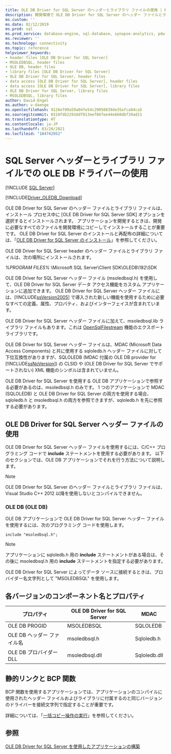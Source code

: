 ```yaml
---
title: OLE DB Driver for SQL Server のヘッダーとライブラリ ファイルの使用 | Microsoft Docs
description: 開発環境で OLE DB Driver for SQL Server のヘッダー ファイルとライブラリ ファイルを使用する方法について説明します。
ms.custom: ''
ms.date: 02/12/2019
ms.prod: sql
ms.prod_service: database-engine, sql-database, synapse-analytics, pdw
ms.reviewer: ''
ms.technology: connectivity
ms.topic: reference
helpviewer_keywords:
- header files [OLE DB Driver for SQL Server]
- MSOLEDBSQL, header files
- OLE DB, header files
- library files [OLE DB Driver for SQL Server]
- OLE DB Driver for SQL Server, header files
- data access [OLE DB Driver for SQL Server], header files
- data access [OLE DB Driver for SQL Server], library files
- OLE DB Driver for SQL Server, library files
- MSOLEDBSQL, library files
author: David-Engel
ms.author: v-daenge
ms.openlocfilehash: 9126ef09a59a04fe54c29050839de35afca84ca5
ms.sourcegitcommit: 0310fdb22916df013eef86fee44e660dbf39ad21
ms.translationtype: HT
ms.contentlocale: ja-JP
ms.lasthandoff: 03/20/2021
ms.locfileid: "104742952"
---
```

# <a name="using-the-ole-db-driver-for-sql-server-header-and-library-files"></a>SQL Server ヘッダーとライブラリ ファイルでの OLE DB ドライバーの使用
[!INCLUDE [SQL Server](../../../includes/applies-to-version/sql-asdb-asdbmi-asa-pdw.md)]

[!INCLUDE[Driver_OLEDB_Download](../../../includes/driver_oledb_download.md)]

  OLE DB Driver for SQL Server のヘッダー ファイルとライブラリ ファイルは、インストール プロセス中に [OLE DB Driver for SQL Server SDK] オプションを選択するとインストールされます。 アプリケーションを開発するときは、開発に必要なすべてのファイルを開発環境にコピーしてインストールすることが重要です。 OLE DB Driver for SQL Server のインストールと再配布の詳細については、「[OLE DB Driver for SQL Server のインストール](../../oledb/applications/installing-oledb-driver-for-sql-server.md)」を参照してください。  
  
 OLE DB Driver for SQL Server header のヘッダー ファイルとライブラリ ファイルは、次の場所にインストールされます。  
  
 *%PROGRAM FILES%* \Microsoft SQL Server\Client SDK\OLEDB\182\SDK  
  
 OLE DB Driver for SQL Server ヘッダー ファイル (msoledbsql.h) を使用して、OLE DB Driver for SQL Server データ アクセス機能をカスタム アプリケーションに追加できます。 OLE DB Driver for SQL Server ヘッダー ファイルには、[!INCLUDE[ssVersion2005](../../../includes/ssversion2005-md.md)] で導入された新しい機能を使用するために必要なすべての定義、属性、プロパティ、およびインターフェイスが含まれています。  
  
 OLE DB Driver for SQL Server ヘッダー ファイルに加えて、msoledbsql.lib ライブラリ ファイルもあります。これは [OpenSqlFilestream](../../../relational-databases/blob/access-filestream-data-with-opensqlfilestream.md) 機能のエクスポート ライブラリです。  
  
 OLE DB Driver for SQL Server ヘッダー ファイルは、MDAC (Microsoft Data Access Components) と共に使用する sqloledb.h ヘッダー ファイルに対して下位互換性がありますが、SQLOLEDB (MDAC 付属の OLE DB provider for [!INCLUDE[ssNoVersion](../../../includes/ssnoversion-md.md)]) の CLSID や (OLE DB Driver for SQL Server でサポートされない) XML 機能のシンボルは含まれていません。    
  
 OLE DB Driver for SQL Server を使用する OLE DB アプリケーションで参照する必要があるのは、msoledbsql.h のみです。 1 つのアプリケーションで MDAC (SQLOLEDB) と OLE DB Driver for SQL Server の両方を使用する場合、sqloledb.h と msoledbsql.h の両方を参照できますが、sqloledb.h を先に参照する必要があります。  
  
## <a name="using-the-ole-db-driver-for-sql-server-header-file"></a>OLE DB Driver for SQL Server ヘッダー ファイルの使用  
 OLE DB Driver for SQL Server ヘッダー ファイルを使用するには、C/C++ プログラミング コードで **include** ステートメントを使用する必要があります。 以下のセクションでは、OLE DB アプリケーションでそれを行う方法について説明します。  
  
> [!NOTE]  
>  OLE DB Driver for SQL Server のヘッダー ファイルとライブラリ ファイルは、Visual Studio C++ 2012 以降を使用しないとコンパイルできません。  
  
### <a name="ole-db"></a>OLE DB (OLE DB)  
 OLE DB アプリケーションで OLE DB Driver for SQL Server ヘッダー ファイルを使用するには、次のプログラミング コードを使用します。  
  
```    
include "msoledbsql.h";  
```  
  
> [!NOTE]  
>  アプリケーションに sqloledb.h 用の **include** ステートメントがある場合は、その後に msoledbsql.h 用の **include** ステートメントを指定する必要があります。  
  
 OLE DB Driver for SQL Server によってデータ ソースに接続するときは、プロバイダー名文字列として "MSOLEDBSQL" を使用します。  

  
## <a name="component-names-and-properties-by-version"></a>各バージョンのコンポーネント名とプロパティ  

|プロパティ|OLE DB Driver for SQL Server|MDAC|  
|--------|----------------------------|----|   
|OLE DB PROGID|MSOLEDBSQL|SQLOLEDB|  
|OLE DB ヘッダー ファイル名|msoledbsql.h|Sqloledb.h|  
|OLE DB プロバイダー DLL|msoledbsql.dll|Sqloledb.dll| 
  
  
## <a name="static-linking-and-bcp-functions"></a>静的リンクと BCP 関数  
 BCP 関数を使用するアプリケーションでは、アプリケーションのコンパイルに使用されたヘッダー ファイルおよびライブラリに付属するのと同じバージョンのドライバーを接続文字列で指定することが重要です。  
  
 詳細については、「[一括コピー操作の実行](../../oledb/features/performing-bulk-copy-operations.md)」を参照してください。  
  
## <a name="see-also"></a>参照  
 [OLE DB Driver for SQL Server を使用したアプリケーションの構築](../../oledb/applications/building-applications-with-oledb-driver-for-sql-server.md)  
  
  
